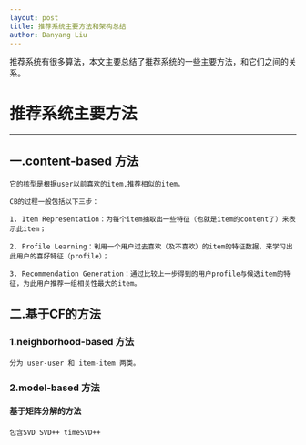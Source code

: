 ```yaml
---
layout: post
title: 推荐系统主要方法和架构总结
author: Danyang Liu
---
```


推荐系统有很多算法，本文主要总结了推荐系统的一些主要方法，和它们之间的关系。

# 推荐系统主要方法
-----


## 一.content-based 方法
    它的核型是根据user以前喜欢的item,推荐相似的item。
    
    CB的过程一般包括以下三步：
    
    1. Item Representation：为每个item抽取出一些特征（也就是item的content了）来表示此item；
    
    2. Profile Learning：利用一个用户过去喜欢（及不喜欢）的item的特征数据，来学习出此用户的喜好特征（profile）；
    
    3. Recommendation Generation：通过比较上一步得到的用户profile与候选item的特征，为此用户推荐一组相关性最大的item。
    
## 二.基于CF的方法

### 1.neighborhood-based 方法
    分为 user-user 和 item-item 两类。

### 2.model-based 方法

#### 基于矩阵分解的方法
    包含SVD SVD++ timeSVD++
    
    
    